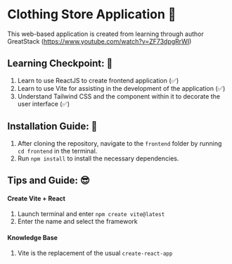 # Clothing Store Application 👕 

This web-based application is created from learning through author GreatStack (https://www.youtube.com/watch?v=ZF73dpgRrWI)

## Learning Checkpoint: 📜
1. Learn to use ReactJS to create frontend application (✅)
2. Learn to use Vite for assisting in the development of the application (✅)
3. Understand Tailwind CSS and the component within it to decorate the user interface (✅)

## Installation Guide: 🔧
1. After cloning the repository, navigate to the `frontend` folder by running `cd frontend` in the terminal.
2. Run `npm install` to install the necessary dependencies.

## Tips and Guide: 😎
#### Create Vite + React
1. Launch terminal and enter `npm create vite@latest`
2. Enter the name and select the framework

#### Knowledge Base
1. Vite is the replacement of the usual `create-react-app`
